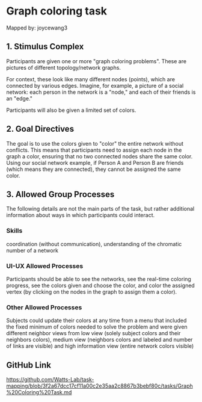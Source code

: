 # Graph coloring task

Mapped by: joycewang3 

## 1. Stimulus Complex 
Participants are given one or more "graph coloring problems". These are pictures of different topology/network graphs. 

For context, these look like many different nodes (points), which are connected by various edges. Imagine, for example, a picture of a social network: each person in the network is a "node," and each of their friends is an "edge."

Participants will also be given a limited set of colors.

## 2. Goal Directives 
The goal is to use the colors given to "color" the entire network without conflicts. This means that participants need to assign each node in the graph a color, ensuring that no two connected nodes share the same color. Using our social network example, if Person A and Person B are friends (which means they are connected), they cannot be assigned the same color.

## 3. Allowed Group Processes 
The following details are not the main parts of the task, but rather additional information about ways in which participants could interact.

### Skills 
coordination (without communication), understanding of the chromatic number of a network

### UI-UX Allowed Processes
Participants should be able to see the networks, see the real-time coloring progress, see the colors given and choose the color, and color the assigned vertex (by clicking on the nodes in the graph to assign them a color).

### Other Allowed Processes
Subjects could update their colors at any time from a menu that included the fixed minimum of colors needed to solve the problem and were given different neighbor views from low view (solely subject colors and their neighbors colors), medium view (neighbors colors and labeled and number of links are visible) and high information view (entire network colors visible)

## GitHub Link 
https://github.com/Watts-Lab/task-mapping/blob/3f2a67dcc17cf11a00c2e35aa2c8867b3bebf80c/tasks/Graph%20Coloring%20Task.md
